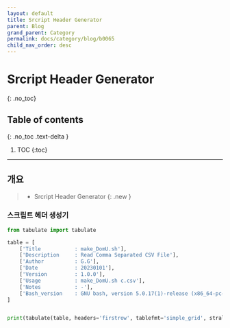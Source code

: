 ```yaml
---
layout: default
title: Srcript Header Generator
parent: Blog
grand_parent: Category
permalink: docs/category/blog/b0065
child_nav_order: desc
---
```

# Srcript Header Generator
{: .no_toc}

## Table of contents
{: .no_toc .text-delta }

1. TOC
{:toc}

--- 
## 개요

> - Srcript Header Generator
{: .new }

### 스크립트 헤더 생성기

```python
from tabulate import tabulate

table = [
    ['Title           : make_DomU.sh'],
    ['Description     : Read Comma Separated CSV File'],
    ['Author          : G.G'],
    ['Date            : 20230101'],
    ['Version         : 1.0.0'],
    ['Usage           : make_DomU.sh c.csv'],
    ['Notes           : -'],
    ['Bash_version    : GNU bash, version 5.0.17(1)-release (x86_64-pc-linux-gnu)']
]


print(tabulate(table, headers='firstrow', tablefmt='simple_grid', stralign='left', numalign='center'))
```
